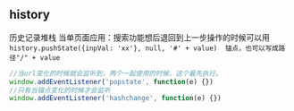 ## history
历史记录堆栈
当单页面应用：搜索功能想后退回到上一步操作的时候可以用
 `history.pushState({inpVal: 'xx'}, null, '#' + value)  锚点，也可以写成路径"/" + value`

```js
//当url变化的时候就会监听到，两个一起使用的时候，这个最先执行。
window.addEventListener('popstate', function(e) {})
//只有当锚点变化的时候才会监听
window.addEventListener('hashchange', function(e) {})
```
 
